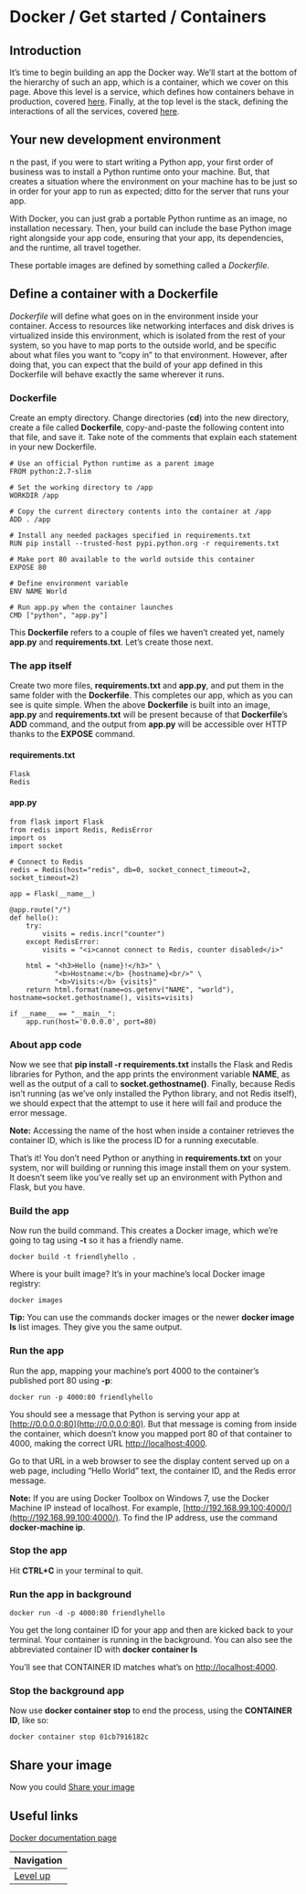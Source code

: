 # Docker / Get started / Containers #

## Introduction ##

It’s time to begin building an app the Docker way. We’ll start at the bottom of the hierarchy of such an app, which is a container, which we cover on this page. Above this level is a service, which defines how containers behave in production, covered [here](TODO). Finally, at the top level is the stack, defining the interactions of all the services, covered [here](TODO).

## Your new development environment ##

n the past, if you were to start writing a Python app, your first order of business was to install a Python runtime onto your machine. But, that creates a situation where the environment on your machine has to be just so in order for your app to run as expected; ditto for the server that runs your app.

With Docker, you can just grab a portable Python runtime as an image, no installation necessary. Then, your build can include the base Python image right alongside your app code, ensuring that your app, its dependencies, and the runtime, all travel together.

These portable images are defined by something called a *Dockerfile*.

## Define a container with a Dockerfile ##

*Dockerfile* will define what goes on in the environment inside your container. Access to resources like networking interfaces and disk drives is virtualized inside this environment, which is isolated from the rest of your system, so you have to map ports to the outside world, and be specific about what files you want to “copy in” to that environment. However, after doing that, you can expect that the build of your app defined in this Dockerfile will behave exactly the same wherever it runs.

### Dockerfile ###

Create an empty directory. Change directories (**cd**) into the new directory, create a file called **Dockerfile**, copy-and-paste the following content into that file, and save it. Take note of the comments that explain each statement in your new Dockerfile.

    # Use an official Python runtime as a parent image
    FROM python:2.7-slim

    # Set the working directory to /app
    WORKDIR /app

    # Copy the current directory contents into the container at /app
    ADD . /app

    # Install any needed packages specified in requirements.txt
    RUN pip install --trusted-host pypi.python.org -r requirements.txt

    # Make port 80 available to the world outside this container
    EXPOSE 80

    # Define environment variable
    ENV NAME World

    # Run app.py when the container launches
    CMD ["python", "app.py"]

This **Dockerfile** refers to a couple of files we haven’t created yet, namely **app.py** and **requirements.txt**. Let’s create those next.

### The app itself ###

Create two more files, **requirements.txt** and **app.py**, and put them in the same folder with the **Dockerfile**. This completes our app, which as you can see is quite simple. When the above **Dockerfile** is built into an image, **app.py** and **requirements.txt** will be present because of that **Dockerfile**’s **ADD** command, and the output from **app.py** will be accessible over HTTP thanks to the **EXPOSE** command.

#### requirements.txt ####

    Flask
    Redis

#### app.py ####

    from flask import Flask
    from redis import Redis, RedisError
    import os
    import socket

    # Connect to Redis
    redis = Redis(host="redis", db=0, socket_connect_timeout=2, socket_timeout=2)

    app = Flask(__name__)

    @app.route("/")
    def hello():
        try:
            visits = redis.incr("counter")
        except RedisError:
            visits = "<i>cannot connect to Redis, counter disabled</i>"

        html = "<h3>Hello {name}!</h3>" \
               "<b>Hostname:</b> {hostname}<br/>" \
               "<b>Visits:</b> {visits}"
        return html.format(name=os.getenv("NAME", "world"), hostname=socket.gethostname(), visits=visits)

    if __name__ == "__main__":
        app.run(host='0.0.0.0', port=80)

### About app code ###

Now we see that **pip install -r requirements.txt** installs the Flask and Redis libraries for Python, and the app prints the environment variable **NAME**, as well as the output of a call to **socket.gethostname()**. Finally, because Redis isn’t running (as we’ve only installed the Python library, and not Redis itself), we should expect that the attempt to use it here will fail and produce the error message.

**Note:** Accessing the name of the host when inside a container retrieves the container ID, which is like the process ID for a running executable.

That’s it! You don’t need Python or anything in **requirements.txt** on your system, nor will building or running this image install them on your system. It doesn’t seem like you’ve really set up an environment with Python and Flask, but you have.

### Build the app ###

Now run the build command. This creates a Docker image, which we’re going to tag using **-t** so it has a friendly name.

    docker build -t friendlyhello .

Where is your built image? It’s in your machine’s local Docker image registry:

    docker images

**Tip:** You can use the commands docker images or the newer **docker image ls** list images. They give you the same output.

### Run the app ###

Run the app, mapping your machine’s port 4000 to the container’s published port 80 using **-p**:

    docker run -p 4000:80 friendlyhello

You should see a message that Python is serving your app at [http://0.0.0.0:80](http://0.0.0.0:80). But that message is coming from inside the container, which doesn’t know you mapped port 80 of that container to 4000, making the correct URL [http://localhost:4000](http://localhost:4000).

Go to that URL in a web browser to see the display content served up on a web page, including “Hello World” text, the container ID, and the Redis error message.

**Note:** If you are using Docker Toolbox on Windows 7, use the Docker Machine IP instead of localhost. For example, [http://192.168.99.100:4000/](http://192.168.99.100:4000/). To find the IP address, use the command **docker-machine ip**.

### Stop the app ###

Hit **CTRL+C** in your terminal to quit.

### Run the app in background ###

    docker run -d -p 4000:80 friendlyhello

You get the long container ID for your app and then are kicked back to your terminal. Your container is running in the background. You can also see the abbreviated container ID with **docker container ls**

You’ll see that CONTAINER ID matches what’s on [http://localhost:4000](http://localhost:4000).

### Stop the background app ###

Now use **docker container stop** to end the process, using the **CONTAINER ID**, like so:

    docker container stop 01cb7916182c

## Share your image ##

Now you could [Share your image](../share-image/README.md)

## Useful links ##

[Docker documentation page](https://docs.docker.com/get-started/part2/)

| Navigation               |
| ------------------------ |
| [Level up](../README.md) |
